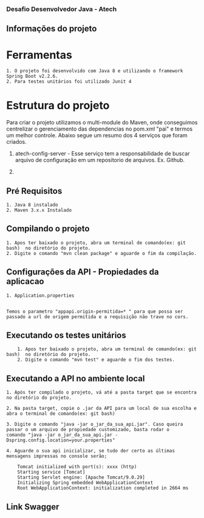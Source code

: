 ### Desafio Desenvolvedor Java - Atech

## Informações do projeto

# Ferramentas
	1. O projeto foi desenvolvido com Java 8 e utilizando o framework Spring Boot v2.2.6.
	2. Para testes unitários foi utilizado Junit 4
  
# Estrutura do projeto
  Para criar o projeto utilizamos o multi-module do Maven, onde conseguimos 
  centrelizar o gerenciamento das dependencias no pom.xml "pai" e termos um
  melhor controle.
  Abaixo segue um resumo dos 4 serviços que foram criados.

  1. atech-config-server - Esse serviço tem a responsabilidade de buscar arquivo de 
     configuração em um repositorio de arquivos. Ex. Github.
       
  2.    
	
## Pré Requisitos 
	1. Java 8 instalado
	2. Maven 3.x.x Instalado
	
## Compilando o projeto

	1. Apos ter baixado o projeto, abra um terminal de comando(ex: git bash)  no diretório do projeto.
	2. Digite o comando "mvn clean package" e aguarde o fim da compilação.
		
## Configurações da API - Propiedades da aplicacao

    1. Application.properties    
	
	
	Temos o parametro "appapi.origin-permitida=* " para que possa ser passado a url de origem permitida e a requisição não trave no cors.
	
## Executando os testes unitários
		1. Apos ter baixado o projeto, abra um terminal de comando(ex: git bash)  no diretório do projeto.
		2. Digite o comando "mvn test" e aguarde o fim dos testes.
		 
## Executando a API no ambiente local

	1. Após ter compilado o projeto, vá até a pasta target que se encontra no diretório do projeto.

	2. Na pasta target, copie o .jar da API para um local de sua escolha e abra o terminal de comando(ex: git bash)
	
	3. Digite o comando "java -jar o_jar_da_sua_api.jar". Caso queira passar o um arquivo de propiedade customizado, basta rodar o              comando "java -jar o_jar_da_sua_api.jar -Dspring.config.location=your.properties"
	
	4. Aguarde o sua api inicializar, se tudo der certo as últimas mensagens impressas no console serão;
		
		Tomcat initialized with port(s): xxxx (http)
		Starting service [Tomcat]
		Starting Servlet engine: [Apache Tomcat/9.0.29]
		Initializing Spring embedded WebApplicationContext
		Root WebApplicationContext: initialization completed in 2664 ms
		
## Link Swagger

	
